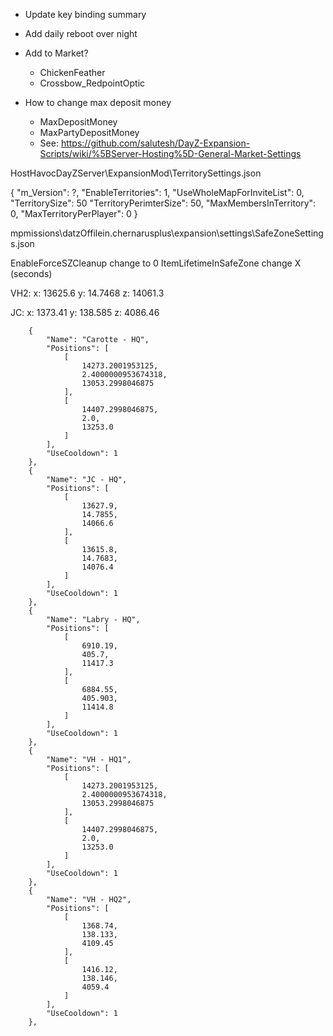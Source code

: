 * Update key binding summary

* Add daily reboot over night

* Add to Market?
  * ChickenFeather
  * Crossbow_RedpointOptic

* How to change max deposit money
  * MaxDepositMoney
  * MaxPartyDepositMoney
  * See: https://github.com/salutesh/DayZ-Expansion-Scripts/wiki/%5BServer-Hosting%5D-General-Market-Settings




HostHavocDayZServer\ExpansionMod\TerritorySettings.json

{
    "m_Version": ?,
    "EnableTerritories": 1,
    "UseWholeMapForInviteList": 0,
    "TerritorySize": 50
    "TerritoryPerimterSize": 50,
    "MaxMembersInTerritory": 0,
    "MaxTerritoryPerPlayer": 0
}


mpmissions\datzOffilein.chernarusplus\expansion\settings\SafeZoneSettings.json

EnableForceSZCleanup change to 0
ItemLifetimeInSafeZone change X (seconds)

VH2:
x: 13625.6
y: 14.7468
z: 14061.3

JC:
x: 1373.41
y: 138.585
z: 4086.46

        {
            "Name": "Carotte - HQ",
            "Positions": [
                [
                    14273.2001953125,
                    2.4000000953674318,
                    13053.2998046875
                ],
                [
                    14407.2998046875,
                    2.0,
                    13253.0
                ]
            ],
            "UseCooldown": 1
        },
        {
            "Name": "JC - HQ",
            "Positions": [
                [
                    13627.9,
                    14.7855,
                    14066.6
                ],
                [
                    13615.8,
                    14.7683,
                    14076.4
                ]
            ],
            "UseCooldown": 1
        },
        {
            "Name": "Labry - HQ",
            "Positions": [
                [
                    6910.19,
                    405.7,
                    11417.3
                ],
                [
                    6884.55,
                    405.903,
                    11414.8
                ]
            ],
            "UseCooldown": 1
        },
        {
            "Name": "VH - HQ1",
            "Positions": [
                [
                    14273.2001953125,
                    2.4000000953674318,
                    13053.2998046875
                ],
                [
                    14407.2998046875,
                    2.0,
                    13253.0
                ]
            ],
            "UseCooldown": 1
        },
        {
            "Name": "VH - HQ2",
            "Positions": [
                [
                    1368.74,
                    138.133,
                    4109.45
                ],
                [
                    1416.12,
                    138.146,
                    4059.4
                ]
            ],
            "UseCooldown": 1
        },
